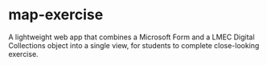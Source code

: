 # map-exercise

A lightweight web app that combines a Microsoft Form and a LMEC Digital Collections object into a single view, for students to complete close-looking exercise.



